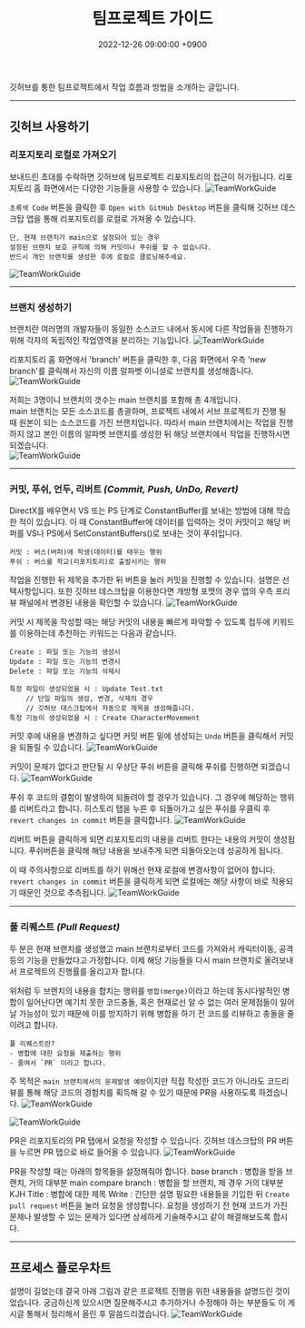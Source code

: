 ﻿---
title: 팀프로젝트 가이드
date: 2022-12-26 09:00:00 +0900
categories: [Development, StillTheyAlive]
tags: [StillTheyAlive]
img_path: /assets/img/posts/TeamWorkGuide/
---

깃허브를 통한 팀프로젝트에서 작업 흐름과 방법을 소개하는 글입니다.

---

## 깃허브 사용하기

### 리포지토리 로컬로 가져오기
보내드린 초대를 수락하면 깃허브에 팀프로젝트 리포지토리의 접근이 허가됩니다. 리포지토리 홈 화면에서는 다양한 기능들을 사용할 수 있습니다.
![TeamWorkGuide](01.PNG)

`초록색 Code` 버튼을 클릭한 후 `Open with GitHub Desktop` 버튼을 클릭해 깃허브 데스크탑 앱을 통해 리포지토리를 로컬로 가져올 수 있습니다.
```
단, 현재 브랜치가 main으로 설정되어 있는 경우
설정된 브랜치 보호 규칙에 의해 커밋이나 푸쉬를 할 수 없습니다.
반드시 개인 브랜치를 생성한 후에 로컬로 클로닝해주세요.
```
![TeamWorkGuide](02.PNG)

---

### 브랜치 생성하기
브랜치란 여러명의 개발자들이 동일한 소스코드 내에서 동시에 다른 작업들을 진행하기 위해 각자의 독립적인 작업영역을 분리하는 기능입니다.
![TeamWorkGuide](03.PNG)

리포지토리 홈 화면에서 'branch' 버튼을 클릭한 후, 다음 화면에서 우측 'new branch'를 클릭해서 자신의 이름 알파벳 이니셜로 브랜치를 생성해줍니다.  
![TeamWorkGuide](04.PNG)

저희는 3명이니 브랜치의 갯수는 main 브랜치를 포함해 총 4개입니다.  
main 브랜치는 모든 소스코드를 총괄하며, 프로젝트 내에서 서브 프로젝트가 진행 될 때 원본이 되는 소스코드를 가진 브랜치입니다. 따라서 main 브랜치에서는 작업을 진행하지 않고 본인 이름의 알파벳 브랜치를 생성한 뒤 해당 브랜치에서 작업을 진행하시면 되겠습니다.  
![TeamWorkGuide](10.PNG)

---

### 커밋, 푸쉬, 언두, 리버트 _(Commit, Push, UnDo, Revert)_
DirectX를 배우면서 VS 또는 PS 단계로 ConstantBuffer를 보내는 방법에 대해 학습한 적이 있습니다. 이 때 ConstantBuffer에 데이터를 입력하는 것이 커밋이고 해당 버퍼를 VS나 PS에서 SetConstantBuffers()로 보내는 것이 푸쉬입니다.
```
커밋 : 버스(버퍼)에 학생(데이터)를 태우는 행위
푸쉬 : 버스를 학교(리포지토리)로 출발시키는 행위
```

작업을 진행한 뒤 제목을 추가한 뒤 버튼을 눌러 커밋을 진행할 수 있습니다. 설명은 선택사항입니다. 또한 깃허브 데스크탑을 이용한다면 개방형 포맷의 경우 앱의 우측 프리뷰 패널에서 변경된 내용을 확인할 수 있습니다.
![TeamWorkGuide](05.PNG)

커밋 시 제목을 작성할 때는 해당 커밋의 내용을 빠르게 파악할 수 있도록 접두에 키워드를 이용하는데 추천하는 키워드는 다음과 같습니다.
```
Create : 파일 또는 기능의 생성시
Update : 파일 또는 기능의 변경시
Delete : 파일 또는 기능의 삭제시

특정 파일이 생성되었을 시 : Update Test.txt
	// 단일 파일의 생성, 변경, 삭제의 경우
	// 깃허브 데스크탑에서 자동으로 제목을 생성해줍니다.
특정 기능이 생성되었을 시 : Create CharacterMovement
```

커밋 후에 내용을 변경하고 싶다면 커밋 버튼 밑에 생성되는 `Undo` 버튼을 클릭해서 커밋을 되돌릴 수 있습니다.
![TeamWorkGuide](06.PNG)

커밋이 문제가 없다고 판단될 시 우상단 푸쉬 버튼을 클릭해 푸쉬를 진행하면 되겠습니다.
![TeamWorkGuide](07.PNG)

푸쉬 후 코드의 결함이 발생하여 되돌려야 할 경우가 있습니다. 그 경우에 해당하는 행위를 리버트라고 합니다. 히스토리 탭을 누른 후 되돌아가고 싶은 푸쉬를 우클릭 후 `revert changes in commit` 버튼을 클릭합니다.
![TeamWorkGuide](08.PNG)

리버트 버튼을 클릭하게 되면 리포지토리의 내용을 리버트 한다는 내용의 커밋이 생성됩니다. 푸쉬버튼을 클릭해 해당 내용을 보내주게 되면 되돌아오는데 성공하게 됩니다.  

이 때 주의사항으로 리버트를 하기 위해선 현재 로컬에 변경사항이 없어야 합니다. `revert changes in commit` 버튼을 클릭하게 되면 로컬에는 해당 사항이 바로 적용되기 때문인 것으로 추측됩니다.
![TeamWorkGuide](09.PNG)

---

### 풀 리퀘스트 _(Pull Request)_

두 분은 현재 브랜치를 생성했고 main 브랜치로부터 코드를 가져와서 캐릭터이동, 공격 등의 기능을 만들었다고 가정합니다. 이제 해당 기능들을 다시 main 브랜치로 올려보내서 프로젝트의 진행률를 올리고자 합니다.  

위처럼 두 브랜치의 내용을 합치는 행위를 `병합(merge)`이라고 하는데 동시다발적인 병합이 일어난다면 예기치 못한 코드충돌, 혹은 현재로선 알 수 없는 여러 문제점들이 일어날 가능성이 있기 때문에 이를 방지하기 위해 병합을 하기 전 코드를 리뷰하고 충돌을 줄이려고 합니다.  

```
풀 리퀘스트란?
- 병합에 대한 요청을 제출하는 행위
- 줄여서 `PR` 이라고 합니다.
```
주 목적은 `main 브랜치에서의 문제발생 예방`이지만 직접 작성한 코드가 아니라도 코드리뷰를 통해 해당 코드의 경험치를 획득해 갈 수 있기 때문에 PR을 사용하도록 하겠습니다.
![TeamWorkGuide](11.PNG)

![TeamWorkGuide](12.PNG)

PR은 리포지토리의 PR 탭에서 요청을 작성할 수 있습니다. 깃허브 데스크탑의 PR 버튼을 누르면 PR 탭으로 바로 들어올 수 있습니다.
![TeamWorkGuide](13.PNG)

PR을 작성할 때는 아래의 항목들을 설정해줘야 합니다.
base branch : 병합을 받을 브랜치, 거의 대부분 main
compare branch : 병합을 할 브랜치, 제 경우 거의 대부분 KJH
Title : 병합에 대한 제목
Write : 간단한 설명
필요한 내용들을 기입한 뒤 `Create pull request` 버튼을 눌러 요청을 생성합니다. 요청을 생성하기 전 현재 코드가 가진 문제나 발생할 수 있는 문제가 있다면 상세하게 기술해주시고 같이 해결해보도록 합시다.

---

## 프로세스 플로우차트
설명이 길었는데 결국 아래 그림과 같은 프로젝트 진행을 위한 내용들을 설명드린 것이었습니다. 궁금하신게 있으시면 질문해주시고 추가하거나 수정해야 하는 부분들도 이 게시글 통해서 정리해서 올린 후 말씀드리겠습니다.
![TeamWorkGuide](14.PNG)
